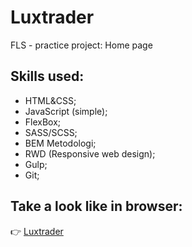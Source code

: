 # Luxtrader
FLS - practice project: Home page
## Skills used:
* HTML&CSS;
* JavaScript (simple);
* FlexBox;
* SASS/SCSS;
* BEM Metodologi;
* RWD (Responsive web design);
* Gulp;
* Git;
## Take a look like in browser:
👉 [Luxtrader](https://grifano.github.io/luxtrader/luxtrader)
